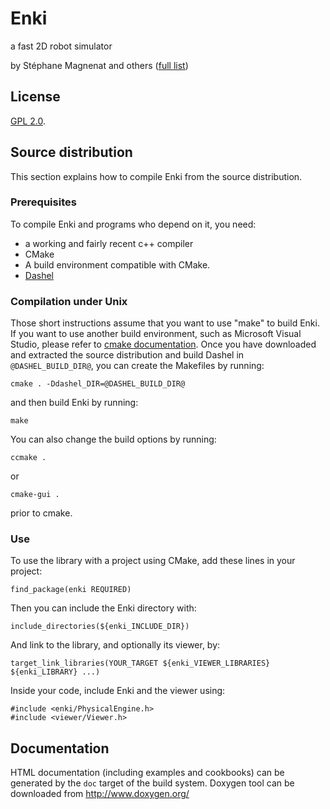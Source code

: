 # Enki

a fast 2D robot simulator

by Stéphane Magnenat and others ([full list](AUTHORS))

## License

[GPL 2.0](LICENSE).

## Source distribution

This section explains how to compile Enki from the source distribution.

### Prerequisites

To compile Enki and programs who depend on it, you need:
* a working and fairly recent c++ compiler
* CMake
* A build environment compatible with CMake.
* [Dashel](https://github.com/aseba-community/dashel)

### Compilation under Unix

Those short instructions assume that you want to use "make" to build Enki.  If
you want to use another build environment, such as Microsoft Visual Studio,
please refer to [cmake documentation](https://cmake.org/documentation/).  Once
you have downloaded and extracted the source distribution and build Dashel in
`@DASHEL_BUILD_DIR@`, you can create the Makefiles by running:

	cmake . -Ddashel_DIR=@DASHEL_BUILD_DIR@

and then build Enki by running:

	make

You can also change the build options by running:

	ccmake .

or

	cmake-gui .

prior to cmake.

### Use

To use the library with a project using CMake, add these lines in your project:

	find_package(enki REQUIRED)

Then you can include the Enki directory with:

	include_directories(${enki_INCLUDE_DIR})

And link to the library, and optionally its viewer, by:

	target_link_libraries(YOUR_TARGET ${enki_VIEWER_LIBRARIES} ${enki_LIBRARY} ...)

Inside your code, include Enki and the viewer using:

	#include <enki/PhysicalEngine.h>
	#include <viewer/Viewer.h>


## Documentation

HTML documentation (including examples and cookbooks) can be generated by the
`doc` target of the build system.  Doxygen tool can be downloaded from
http://www.doxygen.org/
